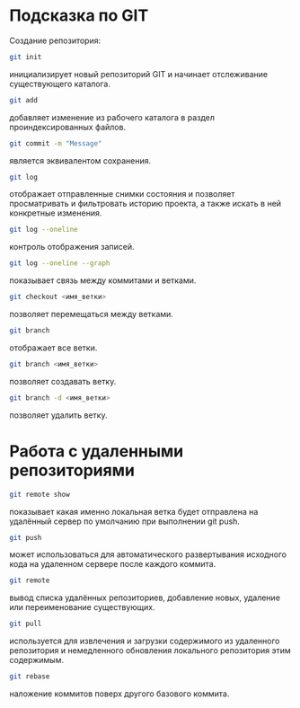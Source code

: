 # Подсказка по GIT

Создание репозитория:
```sh
git init
```
инициализирует новый репозиторий GIT и начинает отслеживание существующего каталога.
```sh
git add
```
добавляет изменение из рабочего каталога в раздел проиндексированных файлов. 
```sh
git commit -m "Message"
```
является эквивалентом сохранения.
```sh
git log
```
отображает отправленные снимки состояния и позволяет просматривать и фильтровать историю проекта, а также искать в ней конкретные изменения.
```sh
git log --oneline
```
контроль отображения записей.
```sh
git log --oneline --graph
```
показывает связь между коммитами и ветками.
```sh
git checkout <имя_ветки>
```
позволяет перемещаться между ветками.
```sh
git branch
```
отображает все ветки.
```sh
git branch <имя_ветки>
```
позволяет создавать ветку.
```sh
git branch -d <имя_ветки>
```
позволяет удалить ветку.

# Работа с удаленными репозиториями
```sh
git remote show
```
показывает какая именно локальная ветка будет отправлена на удалённый сервер по умолчанию при выполнении git push.
```sh
git push
```
может использоваться для автоматического развертывания исходного кода на удаленном сервере после каждого коммита.
```sh
git remote
```
вывод списка удалённых репозиториев, добавление новых, удаление или переименование существующих.
```sh
git pull
```
используется для извлечения и загрузки содержимого из удаленного репозитория и немедленного обновления локального репозитория этим содержимым.
```sh
git rebase
```
наложение коммитов поверх другого базового коммита.